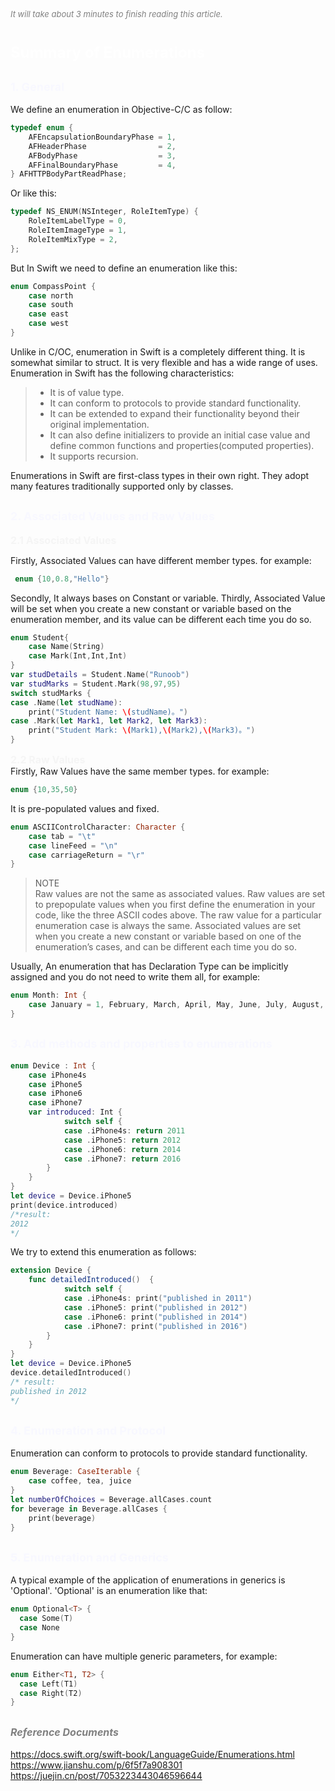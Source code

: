 
<font color=gray size=2>*It will take about 3 minutes to finish reading this article.*</font>

# **<font size=5 color=#FFFFFF>Summary of Enumerations</font>**
 

## **<font size=4 color=#F8F8FF>1. General</font>**
 
We define an enumeration in Objective-C/C as follow:
```Objective-C
typedef enum {
    AFEncapsulationBoundaryPhase = 1,
    AFHeaderPhase                = 2,
    AFBodyPhase                  = 3,
    AFFinalBoundaryPhase         = 4,
} AFHTTPBodyPartReadPhase;
```
Or like this:
```Objective-C
typedef NS_ENUM(NSInteger, RoleItemType) {
    RoleItemLabelType = 0,  
    RoleItemImageType = 1,   
    RoleItemMixType = 2,     
};
```
But In Swift we need to define an enumeration like this:
```Swift 
enum CompassPoint {
    case north
    case south
    case east
    case west
}
```
Unlike in C/OC, enumeration in Swift is a completely different thing. It is somewhat similar to struct. It is very flexible and has a wide range of uses. Enumeration in Swift has the following characteristics:  
> * It is of value type.
> * It can conform to protocols to provide standard functionality.
> * It can be extended to expand their functionality beyond their original implementation.
> * It can also define initializers to provide an initial case value and define common functions and properties(computed properties).   
> * It supports recursion.

Enumerations in Swift are first-class types in their own right. They adopt many features traditionally supported only by classes.
 

## **<font size=4 color=#F8F8FF>2. Associated Values and Raw Values</font>**

<strong>**<font size=3 color=#F5F5F5>2.1 Associated Values</font>**  </strong>

Firstly, Associated Values can have different member types. for example:
```Swift
 enum {10,0.8,"Hello"}
```
Secondly, It always bases on Constant or variable. Thirdly, Associated Value will be set when you create a new constant or variable based on the enumeration member, and its value can be different each time you do so.
```Swift
enum Student{
    case Name(String)
    case Mark(Int,Int,Int)
}
var studDetails = Student.Name("Runoob")
var studMarks = Student.Mark(98,97,95)
switch studMarks {
case .Name(let studName):
    print("Student Name: \(studName)。")
case .Mark(let Mark1, let Mark2, let Mark3):
    print("Student Mark: \(Mark1),\(Mark2),\(Mark3)。")
}
```
<strong>**<font size=3 color=#F5F5F5>2.2 Raw Values</font>**  </strong>   
Firstly, Raw Values have the same member types. for example:
```Swift
enum {10,35,50}
```
It is pre-populated values and fixed.
```Swift 
enum ASCIIControlCharacter: Character {
    case tab = "\t"
    case lineFeed = "\n"
    case carriageReturn = "\r"
}
```
> NOTE  
> Raw values are not the same as associated values. Raw values are set to prepopulate values when you first define the enumeration in your code, like the three ASCII codes above. The raw value for a particular enumeration case is always the same. Associated values are set when you create a new constant or variable based on one of the enumeration’s cases, and can be different each time you do so.
>

Usually, An enumeration that has Declaration Type can be implicitly assigned and you do not need to write them all, for example:
```Swift
enum Month: Int {
    case January = 1, February, March, April, May, June, July, August, September, October, November, December
}

```

## **<font size=4 color=#F8F8FF>3. Add methods and properties to enumerations</font>**
```Swift
enum Device : Int {
    case iPhone4s
    case iPhone5
    case iPhone6
    case iPhone7
    var introduced: Int {
            switch self {
            case .iPhone4s: return 2011
            case .iPhone5: return 2012
            case .iPhone6: return 2014
            case .iPhone7: return 2016
        }
    }
}
let device = Device.iPhone5
print(device.introduced)
/*result:
2012
*/
```
We try to extend this enumeration as follows:
```Swift
extension Device {
    func detailedIntroduced()  {
            switch self {
            case .iPhone4s: print("published in 2011")
            case .iPhone5: print("published in 2012")
            case .iPhone6: print("published in 2014")
            case .iPhone7: print("published in 2016")
        }
    }
}
let device = Device.iPhone5
device.detailedIntroduced()
/* result:
published in 2012
*/
```

## **<font size=4 color=#F8F8FF>4. Enumeration and Protocol</font>**
Enumeration can conform to protocols to provide standard functionality.

```Swift
enum Beverage: CaseIterable {
    case coffee, tea, juice
}
let numberOfChoices = Beverage.allCases.count
for beverage in Beverage.allCases {
    print(beverage)
}
```

## **<font size=4 color=#F8F8FF>5. Enumeration and Generics</font>**
A typical example of the application of enumerations in generics is 'Optional'. 'Optional' is an enumeration like that:
```Swift
enum Optional<T> {
  case Some(T)
  case None
}
```
Enumeration can have multiple generic parameters, for example:
```Swift
enum Either<T1, T2> {
  case Left(T1)
  case Right(T2)
}
```

## **<font color=gray size=3 >*Reference Documents*</font>**
<https://docs.swift.org/swift-book/LanguageGuide/Enumerations.html>
<https://www.jianshu.com/p/6f5f7a908301>   
<https://juejin.cn/post/7053223443046596644>





